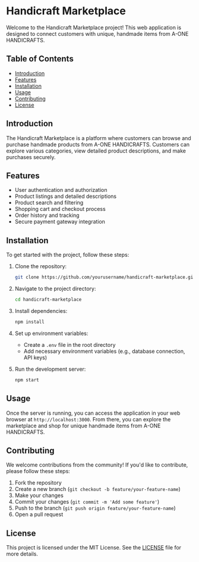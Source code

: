 # Handicraft Marketplace

Welcome to the Handicraft Marketplace project! This web application is designed to connect customers with unique, handmade items from A-ONE HANDICRAFTS.

## Table of Contents
- [Introduction](#introduction)
- [Features](#features)
- [Installation](#installation)
- [Usage](#usage)
- [Contributing](#contributing)
- [License](#license)

## Introduction
The Handicraft Marketplace is a platform where customers can browse and purchase handmade products from A-ONE HANDICRAFTS. Customers can explore various categories, view detailed product descriptions, and make purchases securely.

## Features
- User authentication and authorization
- Product listings and detailed descriptions
- Product search and filtering
- Shopping cart and checkout process
- Order history and tracking
- Secure payment gateway integration

## Installation
To get started with the project, follow these steps:

1. Clone the repository:
    ```bash
    git clone https://github.com/yourusername/handicraft-marketplace.git
    ```
2. Navigate to the project directory:
    ```bash
    cd handicraft-marketplace
    ```
3. Install dependencies:
    ```bash
    npm install
    ```
4. Set up environment variables:
    - Create a `.env` file in the root directory
    - Add necessary environment variables (e.g., database connection, API keys)

5. Run the development server:
    ```bash
    npm start
    ```

## Usage
Once the server is running, you can access the application in your web browser at `http://localhost:3000`. From there, you can explore the marketplace and shop for unique handmade items from A-ONE HANDICRAFTS.

## Contributing
We welcome contributions from the community! If you'd like to contribute, please follow these steps:

1. Fork the repository
2. Create a new branch (`git checkout -b feature/your-feature-name`)
3. Make your changes
4. Commit your changes (`git commit -m 'Add some feature'`)
5. Push to the branch (`git push origin feature/your-feature-name`)
6. Open a pull request

## License
This project is licensed under the MIT License. See the [LICENSE](LICENSE) file for more details.

